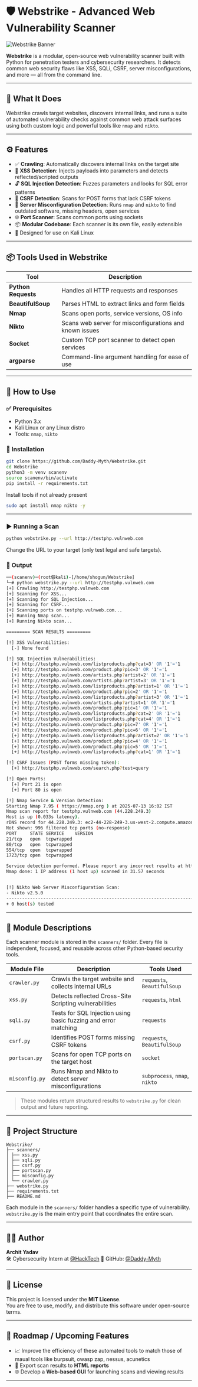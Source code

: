 # 🛡️ Webstrike - Advanced Web Vulnerability Scanner

![Webstrike Banner](https://img.shields.io/badge/Webstrike-Kali%20Ready-red?style=flat-square&logo=linux)

**Webstrike** is a modular, open-source web vulnerability scanner built with Python for penetration testers and cybersecurity researchers. It detects common web security flaws like XSS, SQLi, CSRF, server misconfigurations, and more — all from the command line.

---

## 🚀 What It Does

Webstrike crawls target websites, discovers internal links, and runs a suite of automated vulnerability checks against common web attack surfaces using both custom logic and powerful tools like `nmap` and `nikto`.

---

## ⚙️ Features

- ✅ **Crawling**: Automatically discovers internal links on the target site  
- 🔎 **XSS Detection**: Injects payloads into parameters and detects reflected/scripted outputs  
- 🔓 **SQL Injection Detection**: Fuzzes parameters and looks for SQL error patterns  
- 🔐 **CSRF Detection**: Scans for POST forms that lack CSRF tokens  
- 🧱 **Server Misconfiguration Detection**: Runs `nmap` and `nikto` to find outdated software, missing headers, open services  
- 🌐 **Port Scanner**: Scans common ports using sockets  
- 📦 **Modular Codebase**: Each scanner is its own file, easily extensible  
- 🧪 Designed for use on Kali Linux
---

## 📦 Tools Used in Webstrike

| Tool         | Description                                                      |
|--------------|------------------------------------------------------------------|
| **Python Requests** | Handles all HTTP requests and responses                   |
| **BeautifulSoup**   | Parses HTML to extract links and form fields              |
| **Nmap**            | Scans open ports, service versions, OS info               |
| **Nikto**           | Scans web server for misconfigurations and known issues   |
| **Socket**          | Custom TCP port scanner to detect open services           |
| **argparse**        | Command-line argument handling for ease of use            |

---

## 🧪 How to Use

### ✅ Prerequisites

- Python 3.x  
- Kali Linux or any Linux distro  
- Tools: `nmap`, `nikto`

### 🔧 Installation

```bash
git clone https://github.com/Daddy-Myth/Webstrike.git
cd Webstrike
python3 -m venv scanenv
source scanenv/bin/activate
pip install -r requirements.txt
```

Install tools if not already present
```bash
sudo apt install nmap nikto -y
```

---

### ▶️ Running a Scan

```bash
python webstrike.py --url http://testphp.vulnweb.com
```
Change the URL to your target (only test legal and safe targets).

### 📄 Output
```bash
──(scanenv)─(root㉿kali)-[/home/shogun/Webstrike]
└─# python webstrike.py --url http://testphp.vulnweb.com
[+] Crawling http://testphp.vulnweb.com
[+] Scanning for XSS...
[+] Scanning for SQL Injection...
[+] Scanning for CSRF...
[+] Scanning ports on testphp.vulnweb.com...
[+] Running Nmap scan...
[+] Running Nikto scan...

========= SCAN RESULTS =========

[!] XSS Vulnerabilities:
  [-] None found

[!] SQL Injection Vulnerabilities:
  [+] http://testphp.vulnweb.com/listproducts.php?cat=3' OR '1'='1
  [+] http://testphp.vulnweb.com/product.php?pic=3' OR '1'='1
  [+] http://testphp.vulnweb.com/artists.php?artist=2' OR '1'='1
  [+] http://testphp.vulnweb.com/artists.php?artist=3' OR '1'='1
  [+] http://testphp.vulnweb.com/listproducts.php?artist=1' OR '1'='1
  [+] http://testphp.vulnweb.com/product.php?pic=2' OR '1'='1
  [+] http://testphp.vulnweb.com/listproducts.php?artist=3' OR '1'='1
  [+] http://testphp.vulnweb.com/artists.php?artist=1' OR '1'='1
  [+] http://testphp.vulnweb.com/product.php?pic=1' OR '1'='1
  [+] http://testphp.vulnweb.com/listproducts.php?cat=2' OR '1'='1
  [+] http://testphp.vulnweb.com/listproducts.php?cat=4' OR '1'='1
  [+] http://testphp.vulnweb.com/product.php?pic=7' OR '1'='1
  [+] http://testphp.vulnweb.com/product.php?pic=6' OR '1'='1
  [+] http://testphp.vulnweb.com/listproducts.php?artist=2' OR '1'='1
  [+] http://testphp.vulnweb.com/product.php?pic=4' OR '1'='1
  [+] http://testphp.vulnweb.com/product.php?pic=5' OR '1'='1
  [+] http://testphp.vulnweb.com/listproducts.php?cat=1' OR '1'='1

[!] CSRF Issues (POST forms missing token):
  [+] http://testphp.vulnweb.com/search.php?test=query

[!] Open Ports:
  [+] Port 21 is open
  [+] Port 80 is open

[!] Nmap Service & Version Detection:
Starting Nmap 7.95 ( https://nmap.org ) at 2025-07-13 16:02 IST
Nmap scan report for testphp.vulnweb.com (44.228.249.3)
Host is up (0.033s latency).
rDNS record for 44.228.249.3: ec2-44-228-249-3.us-west-2.compute.amazonaws.com
Not shown: 996 filtered tcp ports (no-response)
PORT     STATE SERVICE    VERSION
21/tcp   open  tcpwrapped
80/tcp   open  tcpwrapped
554/tcp  open  tcpwrapped
1723/tcp open  tcpwrapped

Service detection performed. Please report any incorrect results at https://nmap.org/submit/ .
Nmap done: 1 IP address (1 host up) scanned in 31.57 seconds


[!] Nikto Web Server Misconfiguration Scan:
- Nikto v2.5.0
---------------------------------------------------------------------------
+ 0 host(s) tested
```


---

## 🧩 Module Descriptions

Each scanner module is stored in the `scanners/` folder. Every file is independent, focused, and reusable across other Python-based security tools.

| Module File         | Description                                                   | Tools Used                  |
|---------------------|---------------------------------------------------------------|-----------------------------|
| `crawler.py`        | Crawls the target website and collects internal URLs          | `requests`, `BeautifulSoup` |
| `xss.py`            | Detects reflected Cross-Site Scripting vulnerabilities        | `requests`, `html`          |
| `sqli.py`           | Tests for SQL Injection using basic fuzzing and error matching| `requests`                  |
| `csrf.py`           | Identifies POST forms missing CSRF tokens                     | `requests`, `BeautifulSoup` |
| `portscan.py`       | Scans for open TCP ports on the target host                   | `socket`                    |
| `misconfig.py`      | Runs Nmap and Nikto to detect server misconfigurations        | `subprocess`, `nmap`, `nikto` |

> These modules return structured results to `webstrike.py` for clean output and future reporting.

---

## 📁 Project Structure
```
Webstrike/
├── scanners/
│ ├── xss.py
│ ├── sqli.py
│ ├── csrf.py
│ ├── portscan.py
│ ├── misconfig.py
│ └── crawler.py
├── webstrike.py
├── requirements.txt
├── README.md
```
Each module in the `scanners/` folder handles a specific type of vulnerability. `webstrike.py` is the main entry point that coordinates the entire scan.

---

## 👨‍💻 Author

**Archit Yadav**  
🛠️ Cybersecurity Intern at [@HackTech](https://hacktech.co.in)
🔗 GitHub: [@Daddy-Myth](https://github.com/Daddy-Myth)

---

## 📄 License

This project is licensed under the **MIT License**.  
You are free to use, modify, and distribute this software under open-source terms.

---

## 🚧 Roadmap / Upcoming Features

- 📈 Improve the efficiency of these automated tools to match those of maual tools like burpsuit, owasp zap, nessus, acunetics
- 📄 Export scan results to **HTML reports**
- 🌐 Develop a **Web-based GUI** for launching scans and viewing results

---
